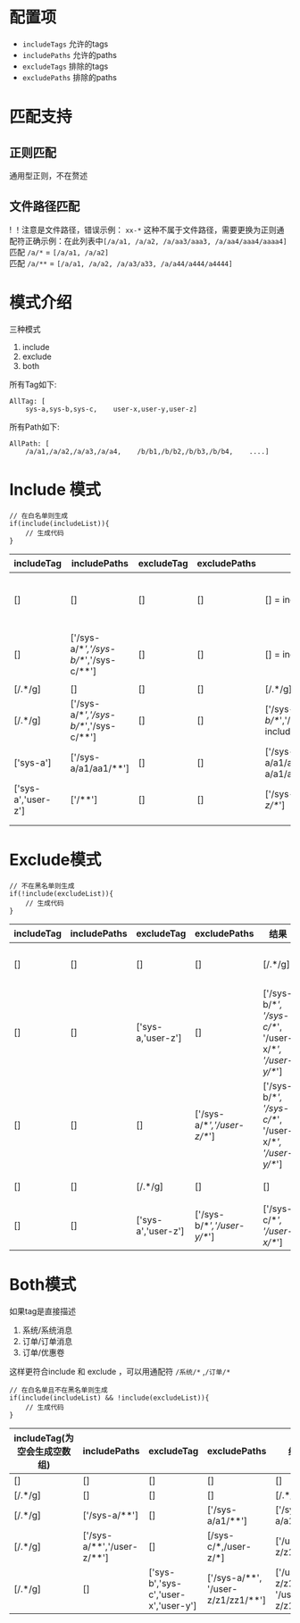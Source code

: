 # 配置项

- `includeTags` 允许的tags
- `includePaths` 允许的paths
- `excludeTags` 排除的tags
- `excludePaths` 排除的paths

# 匹配支持

## 正则匹配

通用型正则，不在赘述

## 文件路径匹配

! ！注意是文件路径，错误示例： `xx-*` 这种不属于文件路径，需要更换为正则通配符正确示例：在此列表中`[/a/a1, /a/a2, /a/aa3/aaa3, /a/aa4/aaa4/aaaa4]`  
匹配 `/a/*` = `[/a/a1, /a/a2]`  
匹配 `/a/**` = `[/a/a1, /a/a2, /a/a3/a33, /a/a44/a444/a4444]`

# 模式介绍

三种模式

1. include
2. exclude
3. both

所有Tag如下:

```
AllTag: [
    sys-a,sys-b,sys-c,    user-x,user-y,user-z]
```

所有Path如下:

```
AllPath: [
    /a/a1,/a/a2,/a/a3,/a/a4,    /b/b1,/b/b2,/b/b3,/b/b4,    ....]
```

# Include 模式

```
// 在白名单则生成
if(include(includeList)){
    // 生成代码
}
```

| includeTag | includePaths | excludeTag | excludePaths | 结果 | 备注 |
| --- | --- | --- | --- | --- | --- |
| [] | [] | [] | [] | [] = includeTag | includetag为空，跳过所有步骤 |
| [] | ['/sys-a/\**','/sys-b/\**','/sys-c/\**'] | [] | [] | [] = includeTag | includetag为空，跳过所有步骤 |
| [/.*/g] | [] | [] | [] | [/.*/g] = includeTag |  |
| [/.*/g] | ['/sys-a/\**','/sys-b/\**','/sys-c/\**'] | [] | [] | ['/sys-a/\**','/sys-b/\**','/sys-c/\**'] = includePaths |  |
| ['sys-a'] | ['/sys-a/a1/aa1/\**'] | [] | [] | ['/sys-a/a1/aa1/aaa1','/sys-a/a1/aa1/aaa1/aaaa1'] | 通配符规则 |
| ['sys-a','user-z'] | ['/**'] | [] | [] | ['/sys-a/\**','/user-z/\**'] |  |
|  |  |  |  |  |  |
|  |  |  |  |  |  |

# Exclude模式

```
// 不在黑名单则生成
if(!include(excludeList)){
    // 生成代码
}
```

| includeTag | includePaths | excludeTag | excludePaths | 结果 | 备注 |
| --- | --- | --- | --- | --- | --- |
| [] | [] | [] | [] | [/.*/g] | 没有排除项，生成所有 |
| [] | [] | ['sys-a,'user-z'] | [] | ['/sys-b/\**', '/sys-c/\**', '/user-x/\**', '/user-y/\**'] | 全集与excludeTag的差集 |
| [] | [] | [] | ['/sys-a/\**','/user-z/\**'] | ['/sys-b/\**', '/sys-c/\**', '/user-x/\**', '/user-y/\**'] | 全集与excludeTag的差集 |
| [] | [] | [/.*/g] | [] | [] | 排除了所有，是空集 |
| [] | [] | ['sys-a','user-z'] | ['/sys-b/\**','/user-y/\**'] | ['/sys-c/\**', '/user-x/\**'] | 先排除tag，然后排除path |

# Both模式

如果tag是直接描述

1. 系统/系统消息
2. 订单/订单消息
3. 订单/优惠卷

这样更符合include 和 exclude ，可以用通配符 `/系统/*` ,`/订单/*`

```
// 在白名单且不在黑名单则生成
if(include(includeList) && !include(excludeList)){
    // 生成代码
}
```

| includeTag(为空会生成空数组) | includePaths | excludeTag | excludePaths | 结果 | 备注 |
| --- | --- | --- | --- | --- | --- |
| [] | [] | [] | [] | [] |  |
| [/.*/g] | [] | [] | [] | [/.*/g] |  |
| [/.*/g] | ['/sys-a/**'] | [] | ['/sys-a/a1/**'] | ['/sys-a/a1'] |  |
| [/.*/g] | ['/sys-a/**','/user-z/\**'] | [] | [/sys-c/\*,/user-z/*] | ['/user-z/z1'] |  |
| [/.*/g] | [] | ['sys-b','sys-c','user-x','user-y'] | ['/sys-a/**', '/user-z/z1/zz1/\**'] | ['/user-z/z1', '/user-z/z1/zz1'] |  |
